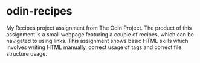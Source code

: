 # odin-recipes
My Recipes project assignment from The Odin Project. The product of this assignment is a small webpage featuring a couple of recipes, which can be navigated to using links. This assignment shows basic HTML skills which involves writing HTML manually, correct usage of tags and correct file structure usage.